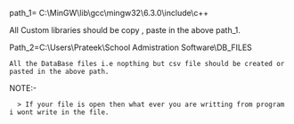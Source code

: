 path_1= C:\MinGW\lib\gcc\mingw32\6.3.0\include\c++     

   All Custom libraries should be copy , paste in the above path_1.

Path_2=C:\Users\Prateek\School Admistration Software\DB_FILES

    All the DataBase files i.e nopthing but csv file should be created or pasted in the above path.


NOTE:- 
      
      > If your file is open then what ever you are writting from program i wont write in the file.